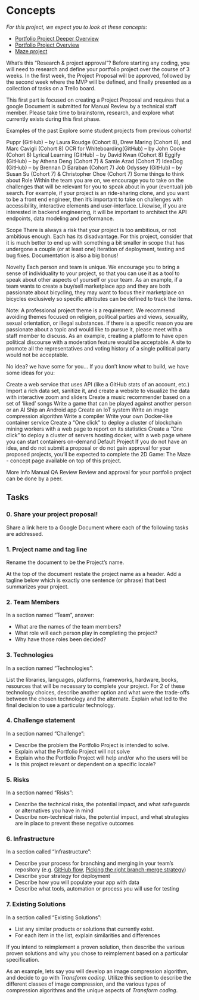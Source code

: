 # Concepts

*For this project, we expect you to look at these concepts:*

- [Portfolio Project Deeper Overview]()
- [Portfolio Project Overview]()
- [Maze project]()


What’s this “Research & project approval”?
Before starting any coding, you will need to research and define your portfolio project over the course of 3 weeks. In the first week, the Project Proposal will be approved, followed by the second week where the MVP will be defined, and finally presented as a collection of tasks on a Trello board.

This first part is focused on creating a Project Proposal and requires that a google Document is submitted for Manual Review by a technical staff member. Please take time to brainstorm, research, and explore what currently exists during this first phase.

Examples of the past
Explore some student projects from previous cohorts!

Puppr (GitHub) – by Laura Roudge (Cohort 8), Drew Maring (Cohort 8), and Marc Cavigli (Cohort 8)
OCR for Whiteboarding(GitHub) – by John Cooke (Cohort 8)
Lyrical Learning (GitHub) – by David Kwan (Cohort 8)
Eggify (GitHub) – by Athena Deng (Cohort 7) & Samie Azad (Cohort 7)
IdeaDog (GitHub) – by Brennan D Baraban (Cohort 7)
Job Odyssey (GitHub) – by Susan Su (Cohort 7) & Christopher Choe (Cohort 7)
Some things to think about
Role
Within the team you are on, we encourage you to take on the challenges that will be relevant for you to speak about in your (eventual) job search. For example, if your project is an ride-sharing clone, and you want to be a front end engineer, then it’s important to take on challenges with accessibility, interactive elements and user-interface. Likewise, if you are interested in backend engineering, it will be important to architect the API endpoints, data modeling and performance.

Scope
There is always a risk that your project is too ambitious, or not ambitious enough. Each has its disadvantage. For this project, consider that it is much better to end up with something a bit smaller in scope that has undergone a couple (or at least one) iteration of deployment, testing and bug fixes. Documentation is also a big bonus!

Novelty
Each person and team is unique. We encourage you to bring a sense of individuality to your project, so that you can use it as a tool to speak about other aspects of yourself or your team. As an example, if a team wants to create a buy/sell marketplace app and they are both passionate about bicycling, they may want to focus their marketplace on bicycles exclusively so specific attributes can be defined to track the items.

Note: A professional project theme is a requirement. We recommend avoiding themes focused on religion, political parties and views, sexuality, sexual orientation, or illegal substances. If there is a specific reason you are passionate about a topic and would like to pursue it, please meet with a staff member to discuss. As an example, creating a platform to have open political discourse with a moderation feature would be acceptable. A site to promote all the representatives and voting history of a single political party would not be acceptable.

No idea? we have some for you…
If you don’t know what to build, we have some ideas for you:

Create a web service that uses API (like a GitHub stats of an account, etc.)
Import a rich data set, sanitize it, and create a website to visualize the data with interactive zoom and sliders
Create a music recommender based on a set of ‘liked’ songs
Write a game that can be played against another person or an AI
Ship an Android app
Create an IoT system
Write an image compression algorithm
Write a compiler
Write your own Docker-like container service
Create a “One click” to deploy a cluster of blockchain mining workers with a web page to report on its statistics
Create a “One click” to deploy a cluster of servers hosting docker, with a web page where you can start containers on-demand
Default Project
If you do not have an idea, and do not submit a proposal or do not gain approval for your proposed projects, you’ll be expected to complete the 2D Game: The Maze - concept page available on top of this project.

More Info
Manual QA Review
Review and approval for your portfolio project can be done by a peer.

## Tasks

### 0. Share your project proposal!

Share a link here to a Google Document where each of the following tasks are addressed.

### 1. Project name and tag line

Rename the document to be the Project’s name.

At the top of the document restate the project name as a header. Add a tagline below which is exactly one sentence (or phrase) that best summarizes your project.


### 2. Team Members

In a section named “Team”, answer:

- What are the names of the team members?
- What role will each person play in completing the project?
- Why have those roles been decided?

### 3. Technologies

In a section named “Technologies”:

List the libraries, languages, platforms, frameworks, hardware, books, resources that will be necessary to complete your project.
For 2 of these technology choices, describe another option and what were the trade-offs between the chosen technology and the alternate. Explain what led to the final decision to use a particular technology.

### 4. Challenge statement

In a section named “Challenge”:

- Describe the problem the Portfolio Project is intended to solve.
- Explain what the Portfolio Project will not solve
- Explain who the Portfolio Project will help and/or who the users will be
- Is this project relevant or dependent on a specific locale?

### 5. Risks

In a section named “Risks”:

- Describe the technical risks, the potential impact, and what safeguards or alternatives you have in mind
- Describe non-technical risks, the potential impact, and what strategies are in place to prevent these negative outcomes

### 6. Infrastructure

In a section called “Infrastructure”:

- Describe your process for branching and merging in your team’s repository (e.g. [GitHub flow](https://intranet.alxswe.com/rltoken/bQTzmtjVW4bSNUbo_WUj4g), [Picking the right branch-merge strategy](https://intranet.alxswe.com/rltoken/PH2jTmX2-3ye1iYY8Dbapw))
- Describe your strategy for deployment
- Describe how you will populate your app with data
- Describe what tools, automation or process you will use for testing

### 7. Existing Solutions

In a section called “Existing Solutions”:

- List any similar products or solutions that currently exist.
- For each item in the list, explain similarities and differences

If you intend to reimplement a proven solution, then describe the various proven solutions and why you chose to reimplement based on a particular specification.

As an example, lets say you will develop an image compression algorithm, and decide to go with *Transform coding*. Utilize this section to describe the different classes of image compression, and the various types of compression algorithms and the unique aspects of *Transform coding*.
